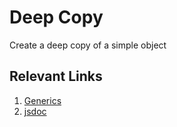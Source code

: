 # Deep Copy
Create a deep copy of a simple object
## Relevant Links
 1. [Generics](https://developer.mozilla.org/en-US/docs/Web/Javahttps://www.typescriptlang.org/docs/handbook/2/generics.html)
 2. [jsdoc](https://www.typescriptlang.org/docs/handbook/jsdoc-supported-types.html)